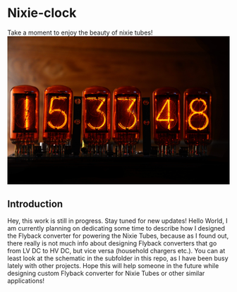 # Nixie-clock

Take a moment to enjoy the beauty of nixie tubes! ![alt text](Photos/DSC_0183_edited_comprimed.jpg "Nixie clock")

## Introduction

Hey, this work is still in progress. Stay tuned for new updates!
Hello World, I am currently planning on dedicating some time to describe how I designed the Flyback converter for powering the Nixie Tubes, because as I found out, there really is not much info about designing Flyback converters that go from LV DC to HV DC, but vice versa (household chargers etc.). You can at least look at the schematic in the subfolder in this repo, as I have been busy lately with other projects.
Hope this will help someone in the future while designing custom Flyback converter for Nixie Tubes or other similar applications!
